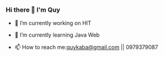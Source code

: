 ### Hi there 👋 I'm Quy

- 🔭 I’m currently working on HIT

- 🌱 I’m currently learning Java Web

- 📫 How to reach me:quykaba@gmail.com || 0979379087
